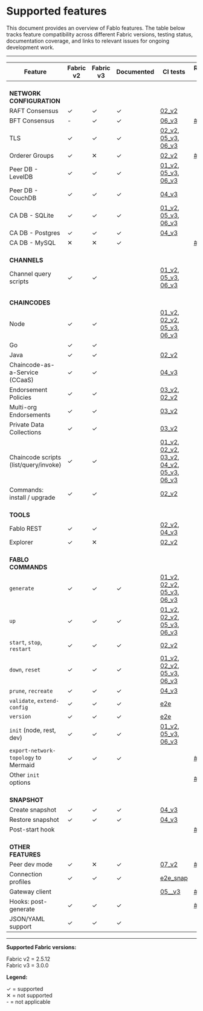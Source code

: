 # Supported features

This document provides an overview of Fablo features. The table below tracks feature compatibility across different Fabric versions, testing status, documentation coverage, and links to relevant issues for ongoing development work.

---

| Feature                                | Fabric v2 | Fabric v3 | Documented | CI tests | Relevant issues |
|----------------------------------------|-----------|-----------|------------|----------|-----------------|
| <br>**NETWORK CONFIGURATION**          |           |           |            |          |                 |
| RAFT Consensus                         | ✓         | ✓         | ✓          | [02_v2](/e2e-network/docker/test-02-v2-raft-2orgs.sh) |                 |
| BFT Consensus                          | -         | ✓         | ✓          | [06_v3](/e2e-network/docker/test-06-v3-bft.sh) | [#559](https://github.com/hyperledger-labs/fablo/issues/559) |
| TLS                                    | ✓         | ✓         | ✓          | [02_v2](/e2e-network/docker/test-02-v2-raft-2orgs.sh), [05_v3](/e2e-network/docker/test-05-v3.sh), [06_v3](/e2e-network/docker/test-06-v3-bft.sh) |                 |
| Orderer Groups                         | ✓         | ✕         | ✓          | [02_v2](/e2e-network/docker/test-02-v2-raft-2orgs.sh) | [#560](https://github.com/hyperledger-labs/fablo/issues/560) |
| Peer DB - LevelDB                      | ✓         | ✓         | ✓          | [01_v2](/e2e-network/docker/test-01-v2-simple.sh), [05_v3](/e2e-network/docker/test-05-v3.sh), [06_v3](/e2e-network/docker/test-06-v3-bft.sh) |                 |
| Peer DB - CouchDB                      | ✓         | ✓         | ✓          | [04_v3](/e2e-network/docker/test-04-v3-snapshot-ccaas.sh) |                 |
| CA DB - SQLite                         | ✓         | ✓         | ✓          | [01_v2](/e2e-network/docker/test-01-v2-simple.sh), [05_v3](/e2e-network/docker/test-05-v3.sh), [06_v3](/e2e-network/docker/test-06-v3-bft.sh) |                 |
| CA DB - Postgres                       | ✓         | ✓         | ✓          | [04_v3](/e2e-network/docker/test-04-v3-snapshot-ccaas.sh) |                 |
| CA DB - MySQL                          | ✕         | ✕         | ✓          |          | [#561](https://github.com/hyperledger-labs/fablo/issues/561) |
| <br>**CHANNELS**                       |           |           |            |          |                 |
| Channel query scripts                  | ✓         | ✓         |            | [01_v2](/e2e-network/docker/test-01-v2-simple.sh), [05_v3](/e2e-network/docker/test-05-v3.sh), [06_v3](/e2e-network/docker/test-06-v3-bft.sh) |                 |
| <br>**CHAINCODES**                     |           |           |            |          |                 |
| Node                                   | ✓         | ✓         |            | [01_v2](/e2e-network/docker/test-01-v2-simple.sh), [02_v2](/e2e-network/docker/test-02-v2-raft-2orgs.sh), [05_v3](/e2e-network/docker/test-05-v3.sh), [06_v3](/e2e-network/docker/test-06-v3-bft.sh) |                 |
| Go                                     | ✓         | ✓         |            |          |                 |
| Java                                   | ✓         | ✓         |            | [02_v2](/e2e-network/docker/test-02-v2-raft-2orgs.sh) |                 |
| Chaincode-as-a-Service (CCaaS)         | ✓         | ✓         |            | [04_v3](/e2e-network/docker/test-04-v3-snapshot-ccaas.sh)         |                 |
| Endorsement Policies                   | ✓         | ✓         |            | [03_v2](/e2e-network/docker/test-03-v2-private-data.sh), [02_v2](/e2e-network/docker/test-02-v2-raft-2orgs.sh) |                 |
| Multi-org Endorsements                 | ✓         | ✓         |            | [03_v2](/e2e-network/docker/test-03-v2-private-data.sh) |                 |
| Private Data Collections               | ✓         | ✓         |            | [03_v2](/e2e-network/docker/test-03-v2-private-data.sh) |                 |
| Chaincode scripts (list/query/invoke)  | ✓         | ✓         |            | [01_v2](/e2e-network/docker/test-01-v2-simple.sh), [02_v2](/e2e-network/docker/test-02-v2-raft-2orgs.sh), [03_v2](/e2e-network/docker/test-03-v2-private-data.sh), [04_v2](/e2e-network/docker/test-04-v2-snapshot.sh), [05_v3](/e2e-network/docker/test-05-v3.sh), [06_v3](/e2e-network/docker/test-06-v3-bft.sh) |                 |
| Commands: install / upgrade            | ✓         | ✓         |            | [02_v2](/e2e-network/docker/test-02-v2-raft-2orgs.sh) |                 |
| <br>**TOOLS**                          |           |           |            |          |                 |
| Fablo REST                             | ✓         | ✓         |            | [02_v2](/e2e-network/docker/test-02-v2-raft-2orgs.sh), [04_v3](/e2e-network/docker/test-04-v3-snapshot-ccaas.sh) |                 |
| Explorer                               | ✓         | ✕         |            | [02_v2](/e2e-network/docker/test-02-v2-raft-2orgs.sh) |                 |
| <br>**FABLO COMMANDS**                 |           |           |            |          |                 |
| `generate`                             | ✓         | ✓         | ✓          | [01_v2](/e2e-network/docker/test-01-v2-simple.sh), [02_v2](/e2e-network/docker/test-02-v2-raft-2orgs.sh), [05_v3](/e2e-network/docker/test-05-v3.sh), [06_v3](/e2e-network/docker/test-06-v3-bft.sh) |                 |
| `up`                                   | ✓         | ✓         | ✓          | [01_v2](/e2e-network/docker/test-01-v2-simple.sh), [02_v2](/e2e-network/docker/test-02-v2-raft-2orgs.sh), [05_v3](/e2e-network/docker/test-05-v3.sh), [06_v3](/e2e-network/docker/test-06-v3-bft.sh) |                 |
| `start`, `stop`, `restart`             | ✓         | ✓         | ✓          | [02_v2](/e2e-network/docker/test-02-v2-raft-2orgs.sh) |                 |
| `down`, `reset`                        | ✓         | ✓         | ✓          | [01_v2](/e2e-network/docker/test-01-v2-simple.sh), [02_v2](/e2e-network/docker/test-02-v2-raft-2orgs.sh), [05_v3](/e2e-network/docker/test-05-v3.sh), [06_v3](/e2e-network/docker/test-06-v3-bft.sh) |                 |
| `prune`, `recreate`                    | ✓         | ✓         | ✓          | [04_v3](/e2e-network/docker/test-04-v3-snapshot-ccaas.sh) |                 |
| `validate`, `extend-config`            | ✓         | ✓         | ✓          | [e2e](/e2e/fabloCommands.test.ts)         |  |
| `version`                              | ✓         | ✓         | ✓          | [e2e](/e2e/fabloCommands.test.ts)         |  |
| `init` (node, rest, dev)               | ✓         | ✓         | ✓          | [01_v2](/e2e-network/docker/test-01-v2-simple.sh), [05_v3](/e2e-network/docker/test-05-v3.sh), [06_v3](/e2e-network/docker/test-06-v3-bft.sh) |                 |
| `export-network-topology` to Mermaid   | ✓         | ✓         | ✓          |          | [#579](https://github.com/hyperledger-labs/fablo/pull/579)        |
| Other `init` options                   |           |           |            |          | [#444](https://github.com/hyperledger-labs/fablo/issues/444)      |
| <br>**SNAPSHOT**                       |           |           |            |          |                 |
| Create snapshot                        | ✓         | ✓         | ✓          | [04_v3](/e2e-network/docker/test-04-v3-snapshot-ccaas.sh) |                 |
| Restore snapshot                       | ✓         | ✓         | ✓          | [04_v3](/e2e-network/docker/test-04-v3-snapshot-ccaas.sh) |                 |
| Post-start hook                        |           |           |            |          | [#111](https://github.com/hyperledger-labs/fablo/issues/111) |
| <br>**OTHER FEATURES**                 |           |           |            |          |                 |
| Peer dev mode                          | ✓         | ✕         | ✓          | [07_v2](/e2e-network/docker/test-07-v2-peer-dev-mode.sh)         | [#472](https://github.com/hyperledger-labs/fablo/issues/472) |
| Connection profiles                    | ✓         | ✓         | ✓          | [e2e_snap](/e2e/__snapshots__/fablo-config-hlf2-1org-1chaincode.json.test.ts.snap)         |        |
| Gateway client                         |           |           |            | [05__v3](/e2e-network/docker/test-05-v3.sh)         | [#544](https://github.com/hyperledger-labs/fablo/pull/544) |
| Hooks: post-generate                   | ✓         | ✓         | ✓          |          | [#580](https://github.com/hyperledger-labs/fablo/pull/580) |
| JSON/YAML support                      | ✓         | ✓         | ✓          |          |                 |

---

**Supported Fabric versions:**

Fabric v2 = 2.5.12<br>
Fabric v3 = 3.0.0

**Legend:**

✓ = supported<br>
✕ = not supported<br>
<span>-</span> = not applicable